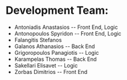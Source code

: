 Development Team:
=================

<ul>
<li>Antoniadis Anastasios -- Front End, Logic</li> 
<li>Antonopoulos Spyridon -- Front End, Logic</li>
<li>Falangitis Stefanos</li>
<li>Galanos Athanasios -- Back End</li>
<li>Grigoropoulos Panagiotis -- Logic</li>
<li>Karampelas Thomas -- Back End</li>
<li>Sakellari Elisavet -- Logic</li>
<li>Zorbas Dimitrios -- Front End</li>
</ul>

